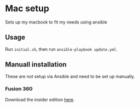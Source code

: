 # Mac setup
Sets up my macbook to fit my needs using ansible

## Usage
Run `initial.sh`, then run `ansible-playbook update.yml`.

## Manuall installation
These are not setup via Ansible and need to be set up manually.

### Fusion 360
Download the insider edition [here](https://feedback.autodesk.com/project/home.html?cap={326ccb1f-9653-409c-8884-c57523f9e054}).
